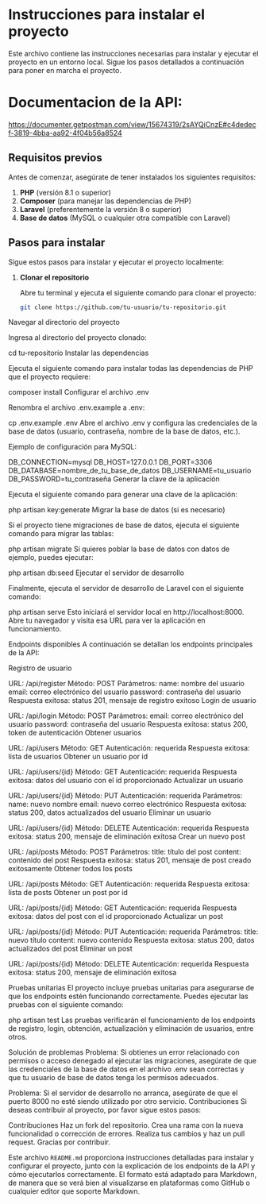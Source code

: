 # Instrucciones para instalar el proyecto

Este archivo contiene las instrucciones necesarias para instalar y ejecutar el proyecto en un entorno local. Sigue los pasos detallados a continuación para poner en marcha el proyecto.

# Documentacion de la API:

https://documenter.getpostman.com/view/15674319/2sAYQiCnzE#c4dedecf-3819-4bba-aa92-4f04b56a8524

## Requisitos previos

Antes de comenzar, asegúrate de tener instalados los siguientes requisitos:

1. **PHP** (versión 8.1 o superior)
2. **Composer** (para manejar las dependencias de PHP)
3. **Laravel** (preferentemente la versión 8 o superior)
4. **Base de datos** (MySQL o cualquier otra compatible con Laravel)

## Pasos para instalar

Sigue estos pasos para instalar y ejecutar el proyecto localmente:

1. **Clonar el repositorio**

   Abre tu terminal y ejecuta el siguiente comando para clonar el proyecto:

   ```bash
   git clone https://github.com/tu-usuario/tu-repositorio.git


Navegar al directorio del proyecto

Ingresa al directorio del proyecto clonado:

cd tu-repositorio
Instalar las dependencias

Ejecuta el siguiente comando para instalar todas las dependencias de PHP que el proyecto requiere:


composer install
Configurar el archivo .env

Renombra el archivo .env.example a .env:

cp .env.example .env
Abre el archivo .env y configura las credenciales de la base de datos (usuario, contraseña, nombre de la base de datos, etc.).

Ejemplo de configuración para MySQL:

DB_CONNECTION=mysql
DB_HOST=127.0.0.1
DB_PORT=3306
DB_DATABASE=nombre_de_tu_base_de_datos
DB_USERNAME=tu_usuario
DB_PASSWORD=tu_contraseña
Generar la clave de la aplicación

Ejecuta el siguiente comando para generar una clave de la aplicación:

php artisan key:generate
Migrar la base de datos (si es necesario)

Si el proyecto tiene migraciones de base de datos, ejecuta el siguiente comando para migrar las tablas:

php artisan migrate
Si quieres poblar la base de datos con datos de ejemplo, puedes ejecutar:

php artisan db:seed
Ejecutar el servidor de desarrollo

Finalmente, ejecuta el servidor de desarrollo de Laravel con el siguiente comando:


php artisan serve
Esto iniciará el servidor local en http://localhost:8000. Abre tu navegador y visita esa URL para ver la aplicación en funcionamiento.

Endpoints disponibles
A continuación se detallan los endpoints principales de la API:

Registro de usuario

URL: /api/register
Método: POST
Parámetros:
name: nombre del usuario
email: correo electrónico del usuario
password: contraseña del usuario
Respuesta exitosa: status 201, mensaje de registro exitoso
Login de usuario

URL: /api/login
Método: POST
Parámetros:
email: correo electrónico del usuario
password: contraseña del usuario
Respuesta exitosa: status 200, token de autenticación
Obtener usuarios

URL: /api/users
Método: GET
Autenticación: requerida
Respuesta exitosa: lista de usuarios
Obtener un usuario por id

URL: /api/users/{id}
Método: GET
Autenticación: requerida
Respuesta exitosa: datos del usuario con el id proporcionado
Actualizar un usuario

URL: /api/users/{id}
Método: PUT
Autenticación: requerida
Parámetros:
name: nuevo nombre
email: nuevo correo electrónico
Respuesta exitosa: status 200, datos actualizados del usuario
Eliminar un usuario

URL: /api/users/{id}
Método: DELETE
Autenticación: requerida
Respuesta exitosa: status 200, mensaje de eliminación exitosa
Crear un nuevo post

URL: /api/posts
Método: POST
Parámetros:
title: título del post
content: contenido del post
Respuesta exitosa: status 201, mensaje de post creado exitosamente
Obtener todos los posts

URL: /api/posts
Método: GET
Autenticación: requerida
Respuesta exitosa: lista de posts
Obtener un post por id

URL: /api/posts/{id}
Método: GET
Autenticación: requerida
Respuesta exitosa: datos del post con el id proporcionado
Actualizar un post

URL: /api/posts/{id}
Método: PUT
Autenticación: requerida
Parámetros:
title: nuevo título
content: nuevo contenido
Respuesta exitosa: status 200, datos actualizados del post
Eliminar un post

URL: /api/posts/{id}
Método: DELETE
Autenticación: requerida
Respuesta exitosa: status 200, mensaje de eliminación exitosa


Pruebas unitarias
El proyecto incluye pruebas unitarias para asegurarse de que los endpoints estén funcionando correctamente. Puedes ejecutar las pruebas con el siguiente comando:


php artisan test
Las pruebas verificarán el funcionamiento de los endpoints de registro, login, obtención, actualización y eliminación de usuarios, entre otros.

Solución de problemas
Problema: Si obtienes un error relacionado con permisos o acceso denegado al ejecutar las migraciones, asegúrate de que las credenciales de la base de datos en el archivo .env sean correctas y que tu usuario de base de datos tenga los permisos adecuados.

Problema: Si el servidor de desarrollo no arranca, asegúrate de que el puerto 8000 no esté siendo utilizado por otro servicio.
Contribuciones
Si deseas contribuir al proyecto, por favor sigue estos pasos:

Contribuciones
Haz un fork del repositorio.
Crea una rama con la nueva funcionalidad o corrección de errores.
Realiza tus cambios y haz un pull request.
Gracias por contribuir.


Este archivo `README.md` proporciona instrucciones detalladas para instalar y configurar el proyecto, junto con la explicación de los endpoints de la API y cómo ejecutarlos correctamente. El formato está adaptado para Markdown, de manera que se verá bien al visualizarse en plataformas como GitHub o cualquier editor que soporte Markdown.